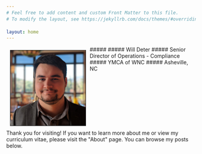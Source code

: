 ```yaml
---
# Feel free to add content and custom Front Matter to this file.
# To modify the layout, see https://jekyllrb.com/docs/themes/#overriding-theme-defaults

layout: home
---
```


<img src="/assets/will.jpg" width="200" height="auto" border="1px solid #000" align="left" hspace="10" vspace="10">
##### 
##### Will Deter
##### Senior Director of Operations - Compliance
##### YMCA of WNC
##### Asheville, NC

<br clear="left"/>
Thank you for visiting!  If you want to learn more about me or view my curriculum vitae, please visit the "About" page.  You can browse my posts below.



